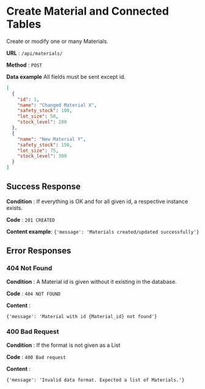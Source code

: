 # Create Material and Connected Tables

Create or modify one or many Materials.

**URL** : `/api/materials/`

**Method** : `POST`

**Data example** All fields must be sent except id.

```json
[
  {
    "id": 1,
    "name": "Changed Material X",
    "safety_stock": 100,
    "lot_size": 50,
    "stock_level": 200
  },
  {
    "name": "New Material Y",
    "safety_stock": 150,
    "lot_size": 75,
    "stock_level": 300
  }
]
```

## Success Response

**Condition** : If everything is OK and for all given id, a respective instance exists.

**Code** : `201 CREATED`

**Content example**: `{'message': 'Materials created/updated successfully'}`

## Error Responses

### 404 Not Found

**Condition** : A Material id is given without it existing in the database.

**Code** : `404 NOT FOUND`

**Content** : 

`{'message': 'Material with id {Material_id} not found'}`

### 400 Bad Request

**Condition** : If the format is not given as a List

**Code** : `400 Bad request`

**Content** : 

`{'message': 'Invalid data format. Expected a list of Materials.'}`

